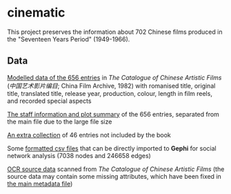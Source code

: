 # cinematic

This project preserves the information about 702 Chinese films produced in the "Seventeen Years Period" (1949-1966).

## Data

[Modelled data of the 656 entries](metadata.csv) in *The Catalogue of Chinese Artistic Films* (*中国艺术影片编目*; China Film Archive, 1982) with romanised title, original title, translated title, release year, production, colour, length in film reels, and recorded special aspects

[The staff information and plot summary](metadata-staff_plot.csv) of the 656 entries, separated from the main file due to the large file size

[An extra collection](metadata-extra.csv) of 46 entries not included by the book

Some [formatted csv files](Network/csv) that can be directly imported to **Gephi** for social network analysis (7038 nodes and 246658 edges)

[OCR source data](OCR/source) scanned from *The Catalogue of Chinese Artistic Films* (the source data may contain some missing attributes, which have been fixed in [the main metadata file](metadata.csv))